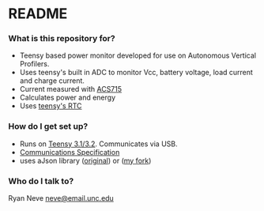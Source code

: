 # README #

### What is this repository for? ###

* Teensy based power monitor developed for use on Autonomous Vertical Profilers.
* Uses teensy's built in ADC to monitor Vcc, battery voltage, load current and charge current.
* Current measured with [ACS715](https://www.pololu.com/file/download/ACS715.pdf?file_id=0J197)
* Calculates power and energy
* Uses [teensy's RTC](https://www.pjrc.com/teensy/td_libs_Time.html)

### How do I get set up? ###

* Runs on [Teensy 3.1/3.2](https://www.pjrc.com/store/teensy32.html). Communicates via USB.
* [Communications Specification](https://sites.google.com/site/verticalprofilerupgrade/home/ControllerSoftware/ipc-specification)
* uses aJson library ([original](https://github.com/interactive-matter/aJson)) or ([my fork](https://github.com/ryanneve/aJson))

### Who do I talk to? ###

Ryan Neve
neve@email.unc.edu